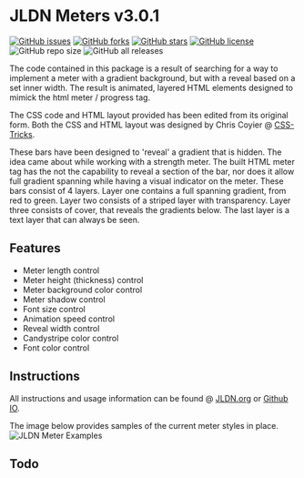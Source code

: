 # JLDN Meters v3.0.1

[![GitHub issues](https://img.shields.io/github/issues/JLDesignNetwork/JLDN-Meters?style=for-the-badge)](https://github.com/JLDesignNetwork/JLDN-Meters/issues)
[![GitHub forks](https://img.shields.io/github/forks/JLDesignNetwork/JLDN-Meters?style=for-the-badge)](https://github.com/JLDesignNetwork/JLDN-Meters/network)
[![GitHub stars](https://img.shields.io/github/stars/JLDesignNetwork/JLDN-Meters?style=for-the-badge)](https://github.com/JLDesignNetwork/JLDN-Meters/stargazers)
[![GitHub license](https://img.shields.io/github/license/JLDesignNetwork/JLDN-Meters?style=for-the-badge)](https://github.com/JLDesignNetwork/JLDN-Meters/blob/master/LICENSE.txt)
![GitHub repo size](https://img.shields.io/github/repo-size/JLDesignNetwork/JLDN-Meters?style=for-the-badge)
![GitHub all releases](https://img.shields.io/github/downloads/JLDesignNetwork/JLDN-Meters/total?style=for-the-badge)

The code contained in this package is a result of searching for a way to implement a meter with a gradient background, but with a reveal based on a set inner width. The result is animated, layered HTML elements designed to mimick the html meter / progress tag.

The CSS code and HTML layout provided has been edited from its original form. Both the CSS and HTML layout was designed by Chris Coyier @ [CSS-Tricks](http://css-tricks.com).

These bars have been designed to 'reveal' a gradient that is hidden. The idea came about while working with a strength meter. The built HTML meter tag has the not the capability to reveal a section of the bar, nor does it allow full gradient spanning while having a visual indicator on the meter. These bars consist of 4 layers. Layer one contains a full spanning gradient, from red to green. Layer two consists of a striped layer with transparency. Layer three consists of cover, that reveals the gradients below. The last layer is a text layer that can always be seen.

## Features

- Meter length control
- Meter height (thickness) control
- Meter background color control
- Meter shadow control
- Font size control
- Animation speed control
- Reveal width control
- Candystripe color control
- Font color control

## Instructions

All instructions and usage information can be found @ [JLDN.org](https://www.repo.jldn.org/JLDN-Meters/) or [Github IO](https://jldesignnetwork.github.io/JLDN-Meters/).

The image below provides samples of the current meter styles in place.
![JLDN Meter Examples](https://www.repo.jldn.org/JLDN-Meters/animatedbars-sample.png)

## Todo
